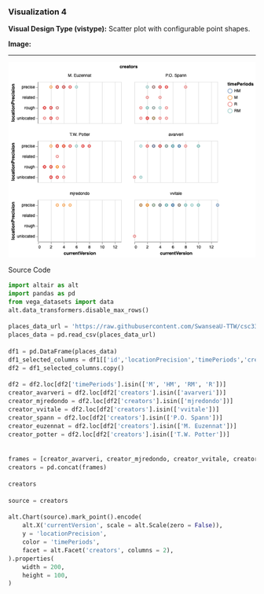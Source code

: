 ### Visualization 4

**Visual Design Type (vistype):** Scatter plot with configurable point shapes.

**Image:** 
- - -
![Visualization 4](https://github.com/Rajeev-B-R/CSCM37/blob/main/3%20-%20scatter%20plot%20with%20point.png?raw=true)

Source Code
```python
import altair as alt
import pandas as pd
from vega_datasets import data
alt.data_transformers.disable_max_rows()

places_data_url = 'https://raw.githubusercontent.com/SwanseaU-TTW/csc337_coursework1/master/pleiades-places-latest.csv'
places_data = pd.read_csv(places_data_url)

df1 = pd.DataFrame(places_data)
df1_selected_columns = df1[['id','locationPrecision','timePeriods','creators','featureTypes','minDate','maxDate','currentVersion']]
df2 = df1_selected_columns.copy()

df2 = df2.loc[df2['timePeriods'].isin(['M', 'HM', 'RM', 'R'])]
creator_avarveri = df2.loc[df2['creators'].isin(['avarveri'])]
creator_mjredondo = df2.loc[df2['creators'].isin(['mjredondo'])]
creator_vvitale = df2.loc[df2['creators'].isin(['vvitale'])]
creator_spann = df2.loc[df2['creators'].isin(['P.O. Spann'])]
creator_euzennat = df2.loc[df2['creators'].isin(['M. Euzennat'])]
creator_potter = df2.loc[df2['creators'].isin(['T.W. Potter'])]


frames = [creator_avarveri, creator_mjredondo, creator_vvitale, creator_spann, creator_euzennat, creator_potter]
creators = pd.concat(frames)

creators

source = creators

alt.Chart(source).mark_point().encode(
    alt.X('currentVersion', scale = alt.Scale(zero = False)),
    y = 'locationPrecision',
    color = 'timePeriods',
    facet = alt.Facet('creators', columns = 2),
).properties(
    width = 200,
    height = 100,
)
```
